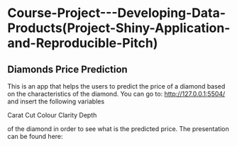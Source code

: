 # Course-Project---Developing-Data-Products(Project-Shiny-Application-and-Reproducible-Pitch)
## Diamonds Price Prediction
This is an app that helps the users to predict the price of a diamond based on the characteristics of the diamond.
You can go to: http://127.0.0.1:5504/ and insert the following variables

Carat
Cut
Colour
Clarity
Depth

of the diamond in order to see what is the predicted price. The presentation can be found here: 

